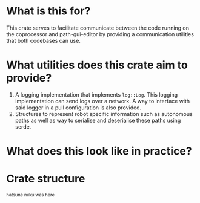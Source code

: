 # What is this for?
This crate serves to facilitate communicate between the code running on the coprocessor and path-gui-editor by providing a communication utilities that both codebases can use.

# What utilities does this crate aim to provide?
1. A logging implementation that implements `log::Log`. This logging implementation can send logs over a network. A way to interface with said logger in a pull configuration is also provided.
2. Structures to represent robot specific information such as autonomous paths as well as way to serialise and deserialise these paths using serde.

# What does this look like in practice?


# Crate structure

<sup>hatsune miku was here</sup>
